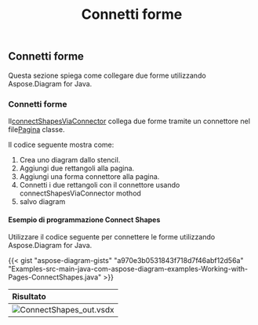 ﻿---
title: Connetti forme
type: docs
weight: 90
url: /it/java/connect-shapes/
description: Questa sezione spiega come collegare due forme con Aspose.Diagram for Java.
---
## **Connetti forme**
Questa sezione spiega come collegare due forme utilizzando Aspose.Diagram for Java.
### **Connetti forme**
 Il[connectShapesViaConnector](https://reference.aspose.com/diagram/java/com.aspose.diagram/page#connectShapesViaConnector(long,%20int,%20long,%20int,%20long) ) collega due forme tramite un connettore nel file[Pagina](https://reference.aspose.com/diagram/java/com.aspose.diagram/Page) classe.

Il codice seguente mostra come:

1. Crea uno diagram dallo stencil.
1. Aggiungi due rettangoli alla pagina.
1. Aggiungi una forma connettore alla pagina.
1. Connetti i due rettangoli con il connettore usando connectShapesViaConnector mothod
1. salvo diagram
#### **Esempio di programmazione Connect Shapes**
Utilizzare il codice seguente per connettere le forme utilizzando Aspose.Diagram for Java.

{{< gist "aspose-diagram-gists" "a970e3b0531843f718d7f46abf12d56a" "Examples-src-main-java-com-aspose-diagram-examples-Working-with-Pages-ConnectShapes.java" >}}

|**Risultato**|
|:- |
|![ConnectShapes_out.vsdx](ConnectShapes.png)|

